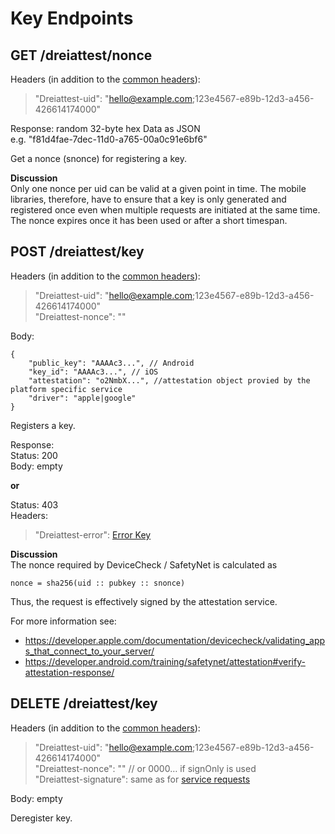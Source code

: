 # Key Endpoints
## GET /dreiattest/nonce
Headers (in addition to the [common headers](common_headers.md)):  
> "Dreiattest-uid": "hello@example.com;123e4567-e89b-12d3-a456-426614174000"  

Response: random 32-byte hex Data as JSON  
e.g. "f81d4fae-7dec-11d0-a765-00a0c91e6bf6"

Get a nonce (snonce) for registering a key.

**Discussion**  
Only one nonce per uid can be valid at a given point in time. The mobile libraries, therefore, have to ensure that a key is only generated and registered once even when multiple requests are initiated at the same time. The nonce expires once it has been used or after a short timespan.

## POST /dreiattest/key
Headers (in addition to the [common headers](common_headers.md)):  
> "Dreiattest-uid": "hello@example.com;123e4567-e89b-12d3-a456-426614174000"  
> "Dreiattest-nonce": "<snonce>"  

Body:  
```none
{
    "public_key": "AAAAc3...", // Android
    "key_id": "AAAAc3...", // iOS
    "attestation": "o2NmbX...", //attestation object provied by the platform specific service
    "driver": "apple|google"
}
```

Registers a key.

Response:  
Status: 200  
Body: empty  

**or**

Status: 403  
Headers:  
> "Dreiattest-error": [Error Key](error_codes.md)  

**Discussion**  
The nonce required by DeviceCheck / SafetyNet is calculated as
```
nonce = sha256(uid :: pubkey :: snonce)
```
Thus, the request is effectively signed by the attestation service.

For more information see:  
- <https://developer.apple.com/documentation/devicecheck/validating_apps_that_connect_to_your_server/>  
- <https://developer.android.com/training/safetynet/attestation#verify-attestation-response/>  

## DELETE /dreiattest/key
Headers (in addition to the [common headers](common_headers.md)):  
> "Dreiattest-uid": "hello@example.com;123e4567-e89b-12d3-a456-426614174000"  
> "Dreiattest-nonce": "<snonce>" // or 0000… if signOnly is used  
> "Dreiattest-signature":  same as for [service requests](service_requests.html#specification)

Body: empty

Deregister key.
